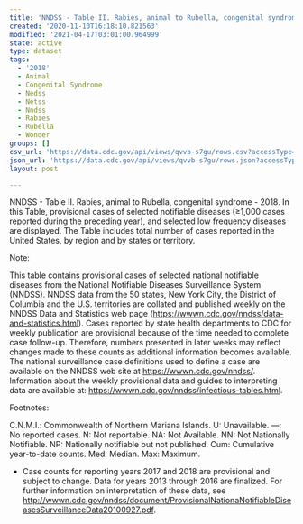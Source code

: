 ```yaml
---
title: 'NNDSS - Table II. Rabies, animal to Rubella, congenital syndrome'
created: '2020-11-10T16:18:10.821563'
modified: '2021-04-17T03:01:00.964999'
state: active
type: dataset
tags:
  - '2018'
  - Animal
  - Congenital Syndrome
  - Nedss
  - Netss
  - Nndss
  - Rabies
  - Rubella
  - Wonder
groups: []
csv_url: 'https://data.cdc.gov/api/views/qvvb-s7gu/rows.csv?accessType=DOWNLOAD'
json_url: 'https://data.cdc.gov/api/views/qvvb-s7gu/rows.json?accessType=DOWNLOAD'
layout: post

---
```

NNDSS - Table II. Rabies, animal to Rubella, congenital syndrome - 2018. In this Table, provisional cases of selected notifiable diseases (≥1,000 cases reported during the preceding year), and selected low frequency diseases are displayed. The Table includes total number of cases reported in the United States, by region and by states or territory.

Note:

This table contains provisional cases of selected national notifiable diseases from the National Notifiable Diseases Surveillance System (NNDSS). NNDSS data from the 50 states, New York City, the District of Columbia and the U.S. territories are collated and published weekly on the NNDSS Data and Statistics web page (https://wwwn.cdc.gov/nndss/data-and-statistics.html). Cases reported by state health departments to CDC for weekly publication are provisional because of the time needed to complete case follow-up.  Therefore, numbers presented in later weeks may reflect changes made to these counts as additional information becomes available. The national surveillance case definitions used to define a case are available on the NNDSS web site at https://wwwn.cdc.gov/nndss/. Information about the weekly provisional data and guides to interpreting data are available at: https://wwwn.cdc.gov/nndss/infectious-tables.html. 

Footnotes:

C.N.M.I.: Commonwealth of Northern Mariana Islands. 
U: Unavailable. —: No reported cases. N: Not reportable. NA:  Not Available.  NN: Not Nationally Notifiable. NP: Nationally notifiable but not published. Cum: Cumulative year-to-date counts. Med: Median. Max: Maximum.
 
* Case counts for reporting years 2017 and 2018 are provisional and subject to change. Data for years 2013 through 2016 are finalized. For further information on interpretation of these data, see http://wwwn.cdc.gov/nndss/document/ProvisionalNationaNotifiableDiseasesSurveillanceData20100927.pdf.
